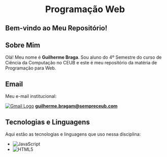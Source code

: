 <h1 align="center">Programação Web</h1>

## Bem-vindo ao Meu Repositório!

## Sobre Mim

Olá! Meu nome é **Guilherme Braga**. Sou aluno do 4º Semestre do curso de Ciência da Computação no CEUB e este é meu repositório da matéria de Programação para Web.

## Email

Meu e-mail institucional:

[![Gmail Logo](https://img.shields.io/badge/Gmail-4285F4?style=flat&logo=gmail&logoColor=white)](mailto:guilherme.bragam@sempreceub.com)
**guilherme.bragam@sempreceub.com**

## Tecnologias e Linguagens

Aqui estão as tecnologias e linguagens que uso nessa disciplina:

- ![JavaScript](https://img.shields.io/badge/-JavaScript-F7DF1E?style=flat&logo=javascript&logoColor=black)
- ![HTML5](https://img.shields.io/badge/-HTML5-E34F26?style=flat&logo=html5&logoColor=white)
